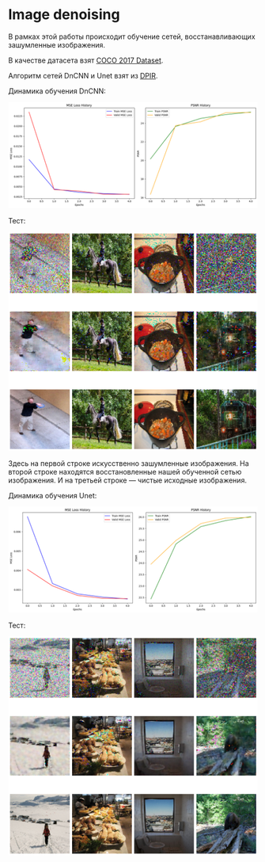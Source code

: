 # Image denoising

В рамках этой работы происходит обучение сетей, восстанавливающих зашумленные изображения.

В качестве датасета взят [COCO 2017 Dataset](https://www.kaggle.com/datasets/awsaf49/coco-2017-dataset).

Алгоритм сетей DnCNN и Unet взят из [DPIR](https://github.com/cszn/DPIR/blob/master/README.md).

Динамика обучения DnCNN:

![alt text](images/image.png)

Тест:

![alt text](images/image-1.png)

Здесь на первой строке искусственно зашумленные изображения. На второй строке находятся восстановленные нашей обученной сетью изображения. И на третьей строке — чистые исходные изображения.

Динамика обучения Unet:

![alt text](images/image-2.png)

Тест:

![alt text](images/image-3.png)

